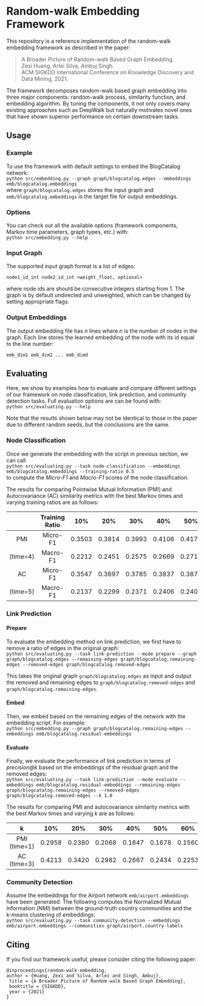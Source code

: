 # Random-walk Embedding Framework

This repository is a reference implementation of the random-walk embedding framework as described in the paper:
<br/>
> A Broader Picture of Random-walk Based Graph Embedding.<br>
> Zexi Huang, Arlei Silva, Ambuj Singh.<br>
> ACM SIGKDD International Conference on Knowledge Discovery and Data Mining, 2021.
> <Insert paper link>

The framework decomposes random-walk based graph embedding into three major components: random-walk process, similarity function, and embedding algorithm. 
By tuning the components, it not only covers many existing approaches such as DeepWalk but naturally motivates novel ones that have shown superior performance on certain downstream tasks.

## Usage

### Example
To use the framework with default settings to embed the BlogCatalog network:<br/>
``python src/embedding.py --graph graph/blogcatalog.edges --embeddings emb/blogcatalog.embeddings``
<br/> 
where `graph/blogcatalog.edges` stores the input graph and `emb/blogcatalog.embeddings` is the target file for output embeddings. 
### Options
You can check out all the available options (framework components, Markov time parameters, graph types, etc.) with:<br/>
	``python src/embedding.py --help``

### Input Graph
The supported input graph format is a list of edges:

	node1_id_int node2_id_int <weight_float, optional>
		
where node ids are should be consecutive integers starting from 1. The graph is by default undirected and unweighted, which can be changed by setting appropriate flags. 

### Output Embeddings
The output embedding file has *n* lines where *n* is the number of nodes in the graph. Each line stores the learned embedding of the node with its id equal to the line number: 

	emb_dim1 emb_dim2 ... emb_dimd

## Evaluating

Here, we show by examples how to evaluate and compare different settings of our framework on node classification, link prediction, and community detection tasks. 
Full evaluation options are can be found with:<br/>
                                              ``python src/evaluating.py --help``

Note that the results shown below may not be identical to those in the paper due to different random seeds, but the conclusions are the same.  

### Node Classification

Once we generate the embedding with the script in previous section, we can call<br/>
	``python src/evaluating.py --task node-classification --embeddings emb/blogcatalog.embeddings --training-ratio 0.5`` 
	<br/>
to compute the *Micro-F1* and *Macro-F1* scores of the node classification. 

The results for comparing Pointwise Mutual Information (PMI) and Autocovariance (AC) similarity metrics with the best Markov times and varying training ratios are as follows:

|          | Training Ratio |   10%  |   20%  |   30%  |   40%  |   50%  |   60%  |   70%  |   80%  |   90%  |
|:--------:|:--------------:|:------:|:------:|:------:|:------:|:------:|:------:|:------:|:------:|:------:|
|    PMI   |    Micro-F1    | 0.3503 | 0.3814 | 0.3993 | 0.4106 | 0.4179 | 0.4227 | 0.4255 | 0.4222 | 0.4228 |
| (time=4) |    Macro-F1    | 0.2212 | 0.2451 | 0.2575 | 0.2669 | 0.2713 | 0.2772 | 0.2768 | 0.2689 | 0.2678 |
|    AC    |    Micro-F1    | 0.3547 | 0.3697 | 0.3785 | 0.3837 | 0.3872 | 0.3906 | 0.3912 | 0.3927 | 0.3930 |
| (time=5) |    Macro-F1    | 0.2137 | 0.2299 | 0.2371 | 0.2406 | 0.2405 | 0.2413 | 0.2385 | 0.2356 | 0.2352 |

### Link Prediction

#### Prepare

To evaluate the embedding method on link prediction, we first have to remove a ratio of edges in the original graph:<br/>
     ``python src/evaluating.py --task link-prediction --mode prepare --graph graph/blogcatalog.edges --remaining-edges graph/blogcatalog.remaining-edges --removed-edges graph/blogcatalog.removed-edges``

This takes the original graph `graph/blogcatalog.edges` as input and output the removed and remaining edges to `graph/blogcatalog.removed-edges` and `graph/blogcatalog.remaining-edges`.

#### Embed

Then, we embed based on the remaining edges of the network with the embedding script. For example:<br/>
``python src/embedding.py --graph graph/blogcatalog.remaining-edges --embeddings emb/blogcatalog.residual-embeddings``

#### Evaluate

Finally, we evaluate the performance of link prediction in terms of *precision@k* based on the embeddings of the residual graph and the removed edges:<br/>
``python src/evaluating.py --task link-prediction --mode evaluate --embeddings emb/blogcatalog.residual-embeddings --remaining-edges graph/blogcatalog.remaining-edges --removed-edges graph/blogcatalog.removed-edges --k 1.0``

The results for comparing PMI and autocovariance similarity metrics with the best Markov times and varying *k* are as follows:

|       k      |   10%  |   20%  |   30%  |   40%  |   50%  |   60%  |   70%  |   80%  |   90%  |  100%  |
|:------------:|:------:|:------:|:------:|:------:|:------:|:------:|:------:|:------:|:------:|:------:|
| PMI (time=1) | 0.2958 | 0.2380 | 0.2068 | 0.1847 | 0.1678 | 0.1560 | 0.1464 | 0.1382 | 0.1315 | 0.1260 |
|  AC (time=3) | 0.4213 | 0.3420 | 0.2982 | 0.2667 | 0.2434 | 0.2253 | 0.2112 | 0.2000 | 0.1893 | 0.1802 |

### Community Detection

Assume the embeddings for the Airport network `emb/airport.embeddings` have been generated. The following computes the Normalized Mutual Information (*NMI*) between the ground-truth country communities and the k-means clustering of embeddings:<br/>
``python src/evaluating.py --task community-detection --embeddings emb/airport.embeddings --communities graph/airport.country-labels``


## Citing
If you find our framework useful, please consider citing the following paper:

	@inproceedings{random-walk-embedding,
	author = {Huang, Zexi and Silva, Arlei and Singh, Ambuj},
	 title = {A Broader Picture of Random-walk Based Graph Embedding},
	 booktitle = {SIGKDD},
	 year = {2021}
	}
